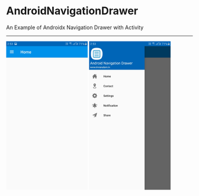 # AndroidNavigationDrawer
An Example of Androidx Navigation Drawer with Activity


<hr />
<div class="col-sm-12 text-center">
<img width="220px" height="400px" src="https://raw.githubusercontent.com/ErIMRANALAM/AndroidNavigationDrawer/master/Screenshot_01_Android_Navigation_Drawer.jpg" />

<img width="220px" height="400px" src="https://raw.githubusercontent.com/ErIMRANALAM/AndroidNavigationDrawer/master/Screenshot_02_Android_Navigation_Drawer.jpg" />
   </div>

